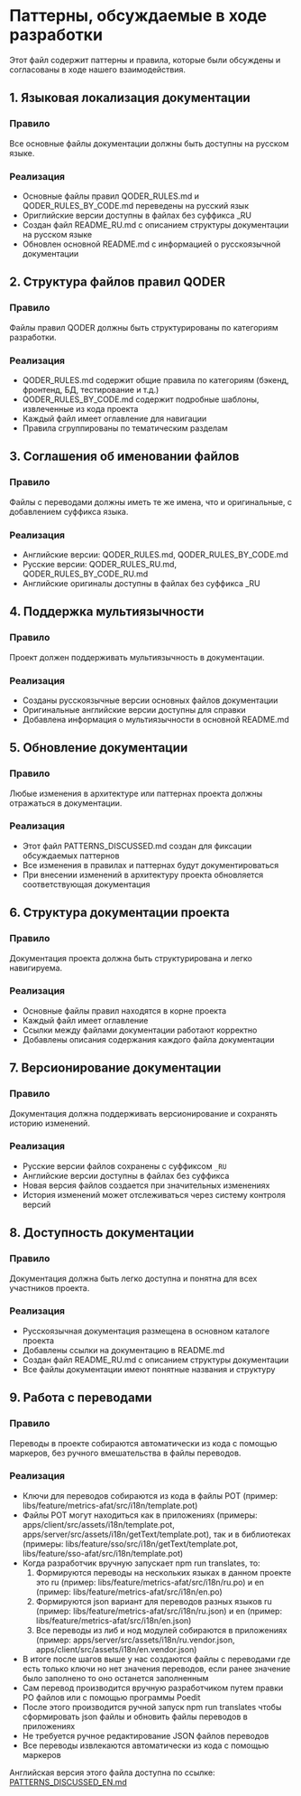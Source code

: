 # Паттерны, обсуждаемые в ходе разработки

Этот файл содержит паттерны и правила, которые были обсуждены и согласованы в ходе нашего взаимодействия.

## 1. Языковая локализация документации

### Правило

Все основные файлы документации должны быть доступны на русском языке.

### Реализация

- Основные файлы правил QODER_RULES.md и QODER_RULES_BY_CODE.md переведены на русский язык
- Ориглийские версии доступны в файлах без суффикса \_RU
- Создан файл README_RU.md с описанием структуры документации на русском языке
- Обновлен основной README.md с информацией о русскоязычной документации

## 2. Структура файлов правил QODER

### Правило

Файлы правил QODER должны быть структурированы по категориям разработки.

### Реализация

- QODER_RULES.md содержит общие правила по категориям (бэкенд, фронтенд, БД, тестирование и т.д.)
- QODER_RULES_BY_CODE.md содержит подробные шаблоны, извлеченные из кода проекта
- Каждый файл имеет оглавление для навигации
- Правила сгруппированы по тематическим разделам

## 3. Соглашения об именовании файлов

### Правило

Файлы с переводами должны иметь те же имена, что и оригинальные, с добавлением суффикса языка.

### Реализация

- Английские версии: QODER_RULES.md, QODER_RULES_BY_CODE.md
- Русские версии: QODER_RULES_RU.md, QODER_RULES_BY_CODE_RU.md
- Английские оригиналы доступны в файлах без суффикса \_RU

## 4. Поддержка мультиязычности

### Правило

Проект должен поддерживать мультиязычность в документации.

### Реализация

- Созданы русскоязычные версии основных файлов документации
- Оригинальные английские версии доступны для справки
- Добавлена информация о мультиязычности в основной README.md

## 5. Обновление документации

### Правило

Любые изменения в архитектуре или паттернах проекта должны отражаться в документации.

### Реализация

- Этот файл PATTERNS_DISCUSSED.md создан для фиксации обсуждаемых паттернов
- Все изменения в правилах и паттернах будут документироваться
- При внесении изменений в архитектуру проекта обновляется соответствующая документация

## 6. Структура документации проекта

### Правило

Документация проекта должна быть структурирована и легко навигируема.

### Реализация

- Основные файлы правил находятся в корне проекта
- Каждый файл имеет оглавление
- Ссылки между файлами документации работают корректно
- Добавлены описания содержания каждого файла документации

## 7. Версионирование документации

### Правило

Документация должна поддерживать версионирование и сохранять историю изменений.

### Реализация

- Русские версии файлов сохранены с суффиксом `_RU`
- Английские версии доступны в файлах без суффикса
- Новая версия файлов создается при значительных изменениях
- История изменений может отслеживаться через систему контроля версий

## 8. Доступность документации

### Правило

Документация должна быть легко доступна и понятна для всех участников проекта.

### Реализация

- Русскоязычная документация размещена в основном каталоге проекта
- Добавлены ссылки на документацию в README.md
- Создан файл README_RU.md с описанием структуры документации
- Все файлы документации имеют понятные названия и структуру

## 9. Работа с переводами

### Правило

Переводы в проекте собираются автоматически из кода с помощью маркеров, без ручного вмешательства в файлы переводов.

### Реализация

- Ключи для переводов собираются из кода в файлы POT (пример: libs/feature/metrics-afat/src/i18n/template.pot)
- Файлы POT могут находиться как в приложениях (примеры: apps/client/src/assets/i18n/template.pot, apps/server/src/assets/i18n/getText/template.pot), так и в библиотеках (примеры: libs/feature/sso/src/i18n/getText/template.pot, libs/feature/sso-afat/src/i18n/template.pot)
- Когда разработчик вручную запускает npm run translates, то:
  1. Формируются переводы на нескольких языках в данном проекте это ru (пример: libs/feature/metrics-afat/src/i18n/ru.po) и en (пример: libs/feature/metrics-afat/src/i18n/en.po)
  2. Формируются json вариант для переводов разных языков ru (пример: libs/feature/metrics-afat/src/i18n/ru.json) и en (пример: libs/feature/metrics-afat/src/i18n/en.json)
  3. Все переводы из либ и нод модулей собираются в приложениях (пример: apps/server/src/assets/i18n/ru.vendor.json, apps/client/src/assets/i18n/en.vendor.json)
- В итоге после шагов выше у нас создаются файлы с переводами где есть только ключи но нет значения переводов, если ранее значение было заполнено то оно останется заполненным
- Сам перевод производится вручную разработчиком путем правки PO файлов или с помощью программы Poedit
- После этого производится ручной запуск npm run translates чтобы сформировать json файлы и обновить файлы переводов в приложениях
- Не требуется ручное редактирование JSON файлов переводов
- Все переводы извлекаются автоматически из кода с помощью маркеров

Английская версия этого файла доступна по ссылке: [PATTERNS_DISCUSSED_EN.md](./PATTERNS_DISCUSSED_EN.md)
